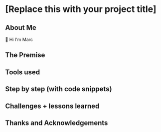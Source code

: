 # [Replace this with your project title]

## About Me

👋 Hi I'm Marc

## The Premise

## Tools used

## Step by step (with code snippets)

## Challenges + lessons learned

## Thanks and Acknowledgements
